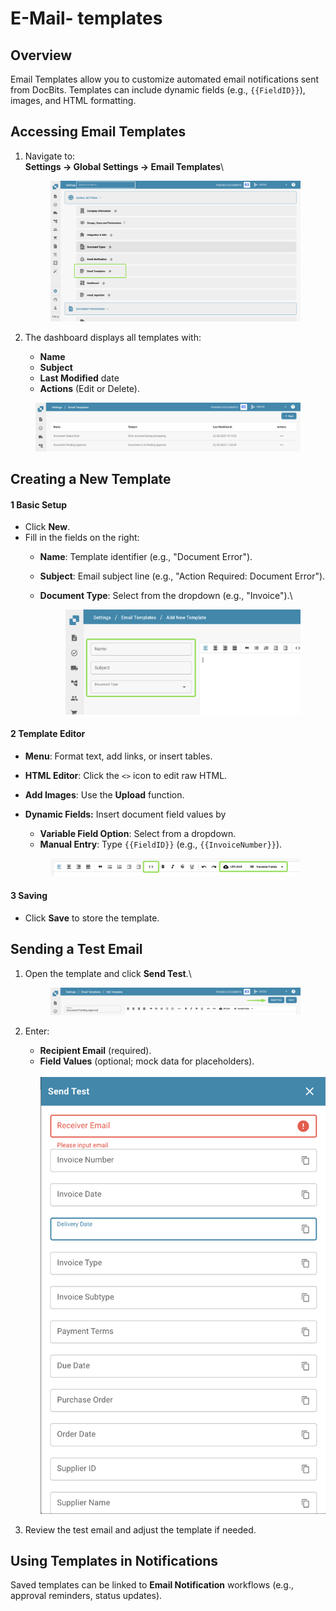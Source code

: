 # E-Mail- templates

## **Overview**

Email Templates allow you to customize automated email notifications sent from DocBits. Templates can include dynamic fields (e.g., `{{FieldID}}`), images, and HTML formatting.

## **Accessing Email Templates**

1.  Navigate to:\
    **Settings → Global Settings → Email Templates**\


    <figure><img src="../../../.gitbook/assets/image.png" alt=""><figcaption></figcaption></figure>
2. The dashboard displays all templates with:
   * **Name**
   * **Subject**
   * **Last Modified** date
   * **Actions** (Edit or Delete).

<figure><img src="../../../.gitbook/assets/image (1).png" alt=""><figcaption></figcaption></figure>

## **Creating a New Template**

#### **1 Basic Setup**

* Click **New**.
* Fill in the fields on the right:
  * **Name**: Template identifier (e.g., "Document Error").
  * **Subject**: Email subject line (e.g., "Action Required: Document Error").
  *   **Document Type**: Select from the dropdown (e.g., "Invoice").\


      <div align="center"><figure><img src="../../../.gitbook/assets/image (2).png" alt=""><figcaption></figcaption></figure></div>

#### **2 Template Editor**

* **Menu**: Format text, add links, or insert tables.
* **HTML Editor**: Click the `<>` icon to edit raw HTML.
* **Add Images**: Use the **Upload** function.
*   **Dynamic Fields:** Insert document field values by

    * **Variable Field Option**: Select from a dropdown.
    * **Manual Entry**: Type `{{FieldID}}` (e.g., `{{InvoiceNumber}}`).

    <figure><img src="../../../.gitbook/assets/image (4).png" alt=""><figcaption></figcaption></figure>

#### **3 Saving**

* Click **Save** to store the template.

## **Sending a Test Email**

1.  Open the template and click **Send Test**.\


    <figure><img src="../../../.gitbook/assets/image (5).png" alt=""><figcaption></figcaption></figure>
2. Enter:
   * **Recipient Email** (required).
   * **Field Values** (optional; mock data for placeholders).\
     \
     ![](<../../../.gitbook/assets/image (6).png>)
3. Review the test email and adjust the template if needed.

## **Using Templates in Notifications**

Saved templates can be linked to **Email Notification** workflows (e.g., approval reminders, status updates).
